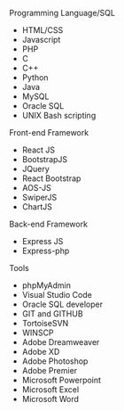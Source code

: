 Programming Language/SQL
- HTML/CSS 
- Javascript
- PHP
- C
- C++
- Python
- Java 
- MySQL
- Oracle SQL 
- UNIX Bash scripting

Front-end Framework
- React JS 
- BootstrapJS
- JQuery
- React Bootstrap
- AOS-JS 
- SwiperJS 
- ChartJS

Back-end Framework
- Express JS 
- Express-php

Tools
- phpMyAdmin
- Visual Studio Code
- Oracle SQL developer
- GIT and GITHUB
- TortoiseSVN
- WINSCP
- Adobe Dreamweaver
- Adobe XD 
- Adobe Photoshop
- Adobe Premier
- Microsoft Powerpoint
- Microsoft Excel
- Microsoft Word
